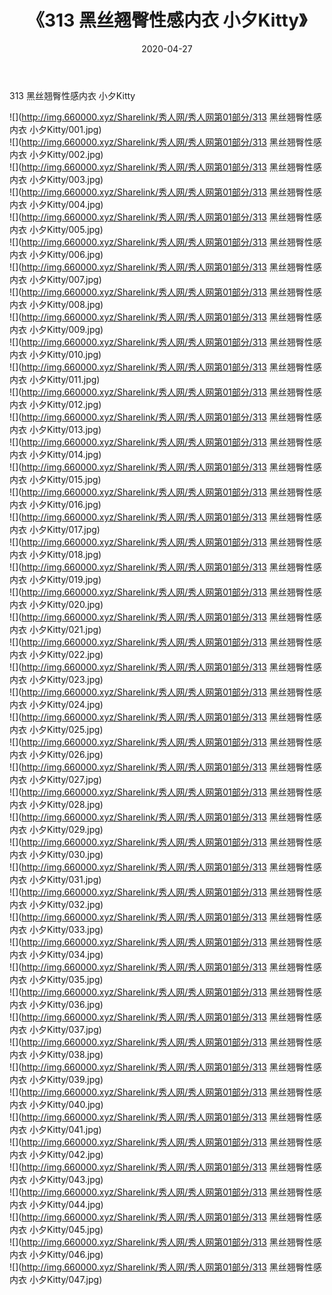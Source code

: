 ﻿---
layout: post
title:  《313 黑丝翘臀性感内衣 小夕Kitty》
date:   2020-04-27
img: http://img.660000.xyz/Sharelink/秀人网/秀人网第01部分/313 黑丝翘臀性感内衣 小夕Kitty/000.jpg
categories: [美女, 清纯, 唯美]
---

313 黑丝翘臀性感内衣 小夕Kitty

  ![](http://img.660000.xyz/Sharelink/秀人网/秀人网第01部分/313 黑丝翘臀性感内衣 小夕Kitty/001.jpg) <br> ![](http://img.660000.xyz/Sharelink/秀人网/秀人网第01部分/313 黑丝翘臀性感内衣 小夕Kitty/002.jpg) <br> ![](http://img.660000.xyz/Sharelink/秀人网/秀人网第01部分/313 黑丝翘臀性感内衣 小夕Kitty/003.jpg) <br> ![](http://img.660000.xyz/Sharelink/秀人网/秀人网第01部分/313 黑丝翘臀性感内衣 小夕Kitty/004.jpg) <br> ![](http://img.660000.xyz/Sharelink/秀人网/秀人网第01部分/313 黑丝翘臀性感内衣 小夕Kitty/005.jpg) <br> ![](http://img.660000.xyz/Sharelink/秀人网/秀人网第01部分/313 黑丝翘臀性感内衣 小夕Kitty/006.jpg) <br> ![](http://img.660000.xyz/Sharelink/秀人网/秀人网第01部分/313 黑丝翘臀性感内衣 小夕Kitty/007.jpg) <br> ![](http://img.660000.xyz/Sharelink/秀人网/秀人网第01部分/313 黑丝翘臀性感内衣 小夕Kitty/008.jpg) <br> ![](http://img.660000.xyz/Sharelink/秀人网/秀人网第01部分/313 黑丝翘臀性感内衣 小夕Kitty/009.jpg) <br> ![](http://img.660000.xyz/Sharelink/秀人网/秀人网第01部分/313 黑丝翘臀性感内衣 小夕Kitty/010.jpg) <br> ![](http://img.660000.xyz/Sharelink/秀人网/秀人网第01部分/313 黑丝翘臀性感内衣 小夕Kitty/011.jpg) <br> ![](http://img.660000.xyz/Sharelink/秀人网/秀人网第01部分/313 黑丝翘臀性感内衣 小夕Kitty/012.jpg) <br> ![](http://img.660000.xyz/Sharelink/秀人网/秀人网第01部分/313 黑丝翘臀性感内衣 小夕Kitty/013.jpg) <br> ![](http://img.660000.xyz/Sharelink/秀人网/秀人网第01部分/313 黑丝翘臀性感内衣 小夕Kitty/014.jpg) <br> ![](http://img.660000.xyz/Sharelink/秀人网/秀人网第01部分/313 黑丝翘臀性感内衣 小夕Kitty/015.jpg) <br> ![](http://img.660000.xyz/Sharelink/秀人网/秀人网第01部分/313 黑丝翘臀性感内衣 小夕Kitty/016.jpg) <br> ![](http://img.660000.xyz/Sharelink/秀人网/秀人网第01部分/313 黑丝翘臀性感内衣 小夕Kitty/017.jpg) <br> ![](http://img.660000.xyz/Sharelink/秀人网/秀人网第01部分/313 黑丝翘臀性感内衣 小夕Kitty/018.jpg) <br> ![](http://img.660000.xyz/Sharelink/秀人网/秀人网第01部分/313 黑丝翘臀性感内衣 小夕Kitty/019.jpg) <br> ![](http://img.660000.xyz/Sharelink/秀人网/秀人网第01部分/313 黑丝翘臀性感内衣 小夕Kitty/020.jpg) <br> ![](http://img.660000.xyz/Sharelink/秀人网/秀人网第01部分/313 黑丝翘臀性感内衣 小夕Kitty/021.jpg) <br> ![](http://img.660000.xyz/Sharelink/秀人网/秀人网第01部分/313 黑丝翘臀性感内衣 小夕Kitty/022.jpg) <br> ![](http://img.660000.xyz/Sharelink/秀人网/秀人网第01部分/313 黑丝翘臀性感内衣 小夕Kitty/023.jpg) <br> ![](http://img.660000.xyz/Sharelink/秀人网/秀人网第01部分/313 黑丝翘臀性感内衣 小夕Kitty/024.jpg) <br> ![](http://img.660000.xyz/Sharelink/秀人网/秀人网第01部分/313 黑丝翘臀性感内衣 小夕Kitty/025.jpg) <br> ![](http://img.660000.xyz/Sharelink/秀人网/秀人网第01部分/313 黑丝翘臀性感内衣 小夕Kitty/026.jpg) <br> ![](http://img.660000.xyz/Sharelink/秀人网/秀人网第01部分/313 黑丝翘臀性感内衣 小夕Kitty/027.jpg) <br> ![](http://img.660000.xyz/Sharelink/秀人网/秀人网第01部分/313 黑丝翘臀性感内衣 小夕Kitty/028.jpg) <br> ![](http://img.660000.xyz/Sharelink/秀人网/秀人网第01部分/313 黑丝翘臀性感内衣 小夕Kitty/029.jpg) <br> ![](http://img.660000.xyz/Sharelink/秀人网/秀人网第01部分/313 黑丝翘臀性感内衣 小夕Kitty/030.jpg) <br> ![](http://img.660000.xyz/Sharelink/秀人网/秀人网第01部分/313 黑丝翘臀性感内衣 小夕Kitty/031.jpg) <br> ![](http://img.660000.xyz/Sharelink/秀人网/秀人网第01部分/313 黑丝翘臀性感内衣 小夕Kitty/032.jpg) <br> ![](http://img.660000.xyz/Sharelink/秀人网/秀人网第01部分/313 黑丝翘臀性感内衣 小夕Kitty/033.jpg) <br> ![](http://img.660000.xyz/Sharelink/秀人网/秀人网第01部分/313 黑丝翘臀性感内衣 小夕Kitty/034.jpg) <br> ![](http://img.660000.xyz/Sharelink/秀人网/秀人网第01部分/313 黑丝翘臀性感内衣 小夕Kitty/035.jpg) <br> ![](http://img.660000.xyz/Sharelink/秀人网/秀人网第01部分/313 黑丝翘臀性感内衣 小夕Kitty/036.jpg) <br> ![](http://img.660000.xyz/Sharelink/秀人网/秀人网第01部分/313 黑丝翘臀性感内衣 小夕Kitty/037.jpg) <br> ![](http://img.660000.xyz/Sharelink/秀人网/秀人网第01部分/313 黑丝翘臀性感内衣 小夕Kitty/038.jpg) <br> ![](http://img.660000.xyz/Sharelink/秀人网/秀人网第01部分/313 黑丝翘臀性感内衣 小夕Kitty/039.jpg) <br> ![](http://img.660000.xyz/Sharelink/秀人网/秀人网第01部分/313 黑丝翘臀性感内衣 小夕Kitty/040.jpg) <br> ![](http://img.660000.xyz/Sharelink/秀人网/秀人网第01部分/313 黑丝翘臀性感内衣 小夕Kitty/041.jpg) <br> ![](http://img.660000.xyz/Sharelink/秀人网/秀人网第01部分/313 黑丝翘臀性感内衣 小夕Kitty/042.jpg) <br> ![](http://img.660000.xyz/Sharelink/秀人网/秀人网第01部分/313 黑丝翘臀性感内衣 小夕Kitty/043.jpg) <br> ![](http://img.660000.xyz/Sharelink/秀人网/秀人网第01部分/313 黑丝翘臀性感内衣 小夕Kitty/044.jpg) <br> ![](http://img.660000.xyz/Sharelink/秀人网/秀人网第01部分/313 黑丝翘臀性感内衣 小夕Kitty/045.jpg) <br> ![](http://img.660000.xyz/Sharelink/秀人网/秀人网第01部分/313 黑丝翘臀性感内衣 小夕Kitty/046.jpg) <br> ![](http://img.660000.xyz/Sharelink/秀人网/秀人网第01部分/313 黑丝翘臀性感内衣 小夕Kitty/047.jpg) <br>